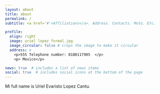 ```yaml
---
layout: about
title: about
permalink: /
subtitle: <a href='#'>Affiliations</a>. Address. Contacts. Moto. Etc.

profile:
  align: right
  image: uriel lopez formal.jpg
  image_circular: false # crops the image to make it circular
  address: >
    <p>555 Telephone number: 8180117905  </p>
    <p> Mexico</p>

news: true  # includes a list of news items
social: true  # includes social icons at the bottom of the page
---
```


Mi  full name is Uriel Evaristo Lopez Cantu.


